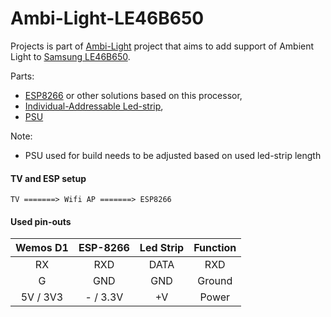 # Ambi-Light-LE46B650

Projects is part of [Ambi-Light](https://github.com/aenniw/SamyGo/tree/master/Ambi-Light) project that aims to add
support of Ambient Light to [Samsung LE46B650](http://www.samsung.com/cz/consumer/tv-av/tv/hd/LE46B650T2WXXH).

Parts:
*   [ESP8266](http://www.ebay.com/itm/D1-Mini-NodeMcu-4M-bytes-Lua-WIFI-Development-Boards-ESP8266-by-WeMos-New-US-/391699373540?hash=item5b331a1de4:g:qOUAAOSwzLlXhRqp) or other solutions based on this processor,
*   [Individual-Addressable Led-strip](http://www.ebay.com/itm/WS2812B-5050-RGB-LED-Strip-5M-150-300-Leds-144-60LED-M-Individual-Addressable-5V-/371432213255?var=&hash=item567b15cb07:m:mtQ859zLUV_msJ6iSTwfRDg),
*   [PSU](http://www.ebay.com/itm/5V-2A-AC-2-5mm-DC-USB-Charger-Power-Supply-Adapter-EU-Plug-For-Android-Tablet-/112004132044?hash=item1a13f76ccc:g:1WIAAOSw8vZXMDen)

Note: 
*   PSU used for build needs to be adjusted based on used led-strip length

#### TV and ESP setup

    TV =======> Wifi AP =======> ESP8266

#### Used pin-outs

| Wemos D1  | ESP-8266 | Led Strip | Function                      |
|:---------:|:--------:|:---------:|:-----------------------------:|
| RX        | RXD      | DATA      | RXD                           |
| G         | GND      | GND       | Ground                        |
| 5V / 3V3  | - / 3.3V | +V        | Power                         |

